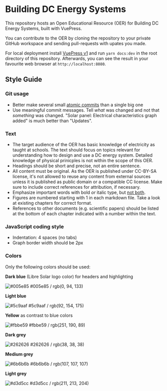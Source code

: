 # Building DC Energy Systems

 This repository hosts an Open Educational Resource (OER) for Building DC Energy Systems, built with VuePress.

 You can contribute to the OER by cloning the repository to your private GitHub workspace and sending pull-requests with upates you made.

 For local deployment install [VuePress v1](https://v1.vuepress.vuejs.org/) and run `yarn docs:dev` in the root directory of this repository. Afterwards, you can see the result in your favourite web browser at `http://localhost:8080`.

## Style Guide

### Git usage

- Better make several small [atomic commits](https://en.wikipedia.org/wiki/Atomic_commit#Atomic_commit_convention) than a single big one
- Use meaningful commit messages. Tell *what* was changed and not that *something* was changed. "Solar panel: Electrical characteristics graph added" is much better than "Updates".

### Text

- The target audience of the OER has basic knowledge of electricity as taught at schools. The text should focus on topics relevant for understanding how to design and use a DC energy system. Detailed knowledge of physical prinicples is not within the scope of this OER.
- Headings should be short and precise, not an entire sentence.
- All content must be original. As the OER is published under CC-BY-SA license, it's not allowed to reuse any content from external sources unless it is published as public domain or a compatible CC license. Make sure to include correct references for attribution, if necessary.
- Emphasize important words with bold *or* italic type, but [not both](https://practicaltypography.com/bold-or-italic.html).
- Figures are numbered starting with 1 in each markdown file. Take a look at existing chapters for correct format.
- References to other documents (e.g. scientific papers) should be listed at the bottom of each chapter indicated with a number within the text.

### JavaScript coding style

- Indentation: 4 spaces (no tabs)
- Graph border width should be 2px

### Colors

Only the following colors should be used:

**Dark blue** (Libre Solar logo color) for headers and highlighting

![#005e85](https://placehold.it/100x15/005e85/000000?text=+) #005e85 / rgb(0, 94, 133)

**Light blue**

![#5c9aaf](https://placehold.it/100x15/5c9aaf/000000?text=+) #5c9aaf / rgb(92, 154, 175)

**Yellow** as contrast to blue colors

![#fbbe59](https://placehold.it/100x15/fbbe59/000000?text=+) #fbbe59 / rgb(251, 190, 89)

**Dark grey**

![#262626](https://placehold.it/100x15/262626/000000?text=+) #262626 / rgb(38, 38, 38)

**Medium grey**

![#6b6b6b](https://placehold.it/100x15/6b6b6b/000000?text=+) #6b6b6b / rgb(107, 107, 107)

**Light grey**

![#d3d5cc](https://placehold.it/100x15/d3d5cc/000000?text=+) #d3d5cc / rgb(211, 213, 204)

